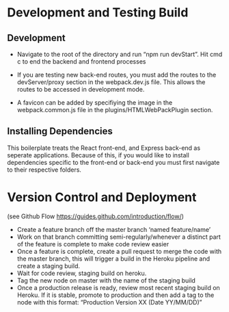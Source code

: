 # Development and Testing Build

## Development
- Navigate to the root of the directory and run “npm run devStart”. Hit cmd c to end the backend and frontend processes

- If you are testing new back-end routes, you must add the routes to the devServer/proxy section in the webpack.dev.js file. This allows the routes to be accessed in development mode.

- A favicon can be added by specifiying the image in the webpack.common.js file in the plugins/HTMLWebPackPlugin section.

## Installing Dependencies
This boilerplate treats the React front-end, and Express back-end as seperate applications. Because of this, if you would like to install dependencies specific to the front-end or back-end you must first navigate to their respective folders.

# Version Control and Deployment 
(see Github Flow https://guides.github.com/introduction/flow/)
- Create a feature branch off the master branch ‘named feature/name’
- Work on that branch committing semi-regularly/whenever a distinct part of the feature is complete to make code review easier
- Once a feature is complete, create a pull request to merge the code with the master branch, this will trigger a build in the Heroku pipeline and create a staging build. 
- Wait for code review, staging build on heroku.
- Tag the new node on master with the name of the staging build
- Once a production release is ready, review most recent staging build on Heroku. If it is stable, promote to production and then add a tag to the node with this format: “Production Version XX (Date YY/MM/DD)”